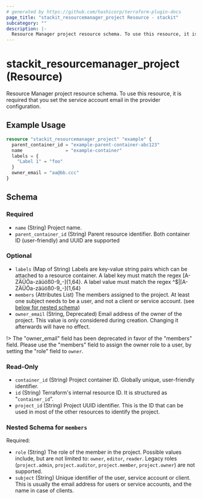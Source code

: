 ```yaml
---
# generated by https://github.com/hashicorp/terraform-plugin-docs
page_title: "stackit_resourcemanager_project Resource - stackit"
subcategory: ""
description: |-
  Resource Manager project resource schema. To use this resource, it is required that you set the service account email in the provider configuration.
---
```


# stackit_resourcemanager_project (Resource)

Resource Manager project resource schema. To use this resource, it is required that you set the service account email in the provider configuration.

## Example Usage

```terraform
resource "stackit_resourcemanager_project" "example" {
  parent_container_id = "example-parent-container-abc123"
  name                = "example-container"
  labels = {
    "Label 1" = "foo"
  }
  owner_email = "aa@bb.ccc"
}
```

<!-- schema generated by tfplugindocs -->
## Schema

### Required

- `name` (String) Project name.
- `parent_container_id` (String) Parent resource identifier. Both container ID (user-friendly) and UUID are supported

### Optional

- `labels` (Map of String) Labels are key-value string pairs which can be attached to a resource container. A label key must match the regex [A-ZÄÜÖa-zäüöß0-9_-]{1,64}. A label value must match the regex ^$|[A-ZÄÜÖa-zäüöß0-9_-]{1,64}
- `members` (Attributes List) The members assigned to the project. At least one subject needs to be a user, and not a client or service account. (see [below for nested schema](#nestedatt--members))
- `owner_email` (String, Deprecated) Email address of the owner of the project. This value is only considered during creation. Changing it afterwards will have no effect.

!> The "owner_email" field has been deprecated in favor of the "members" field. Please use the "members" field to assign the owner role to a user, by setting the "role" field to `owner`.

### Read-Only

- `container_id` (String) Project container ID. Globally unique, user-friendly identifier.
- `id` (String) Terraform's internal resource ID. It is structured as "`container_id`".
- `project_id` (String) Project UUID identifier. This is the ID that can be used in most of the other resources to identify the project.

<a id="nestedatt--members"></a>
### Nested Schema for `members`

Required:

- `role` (String) The role of the member in the project. Possible values include, but are not limited to: `owner`, `editor`, `reader`. Legacy roles (`project.admin`, `project.auditor`, `project.member`, `project.owner`) are not supported.
- `subject` (String) Unique identifier of the user, service account or client. This is usually the email address for users or service accounts, and the name in case of clients.
